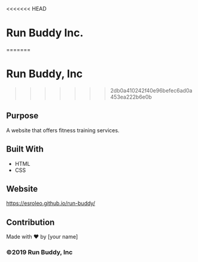 <<<<<<< HEAD
# Run Buddy Inc.
=======
# Run Buddy, Inc
>>>>>>> 2db0a410242f40e96befec6ad0a453ea222b6e0b

## Purpose
A website that offers fitness training services. 

## Built With
* HTML
* CSS

## Website
https://esroleo.github.io/run-buddy/

## Contribution
Made with ❤️ by [your name]

### ©️2019 Run Buddy, Inc 
